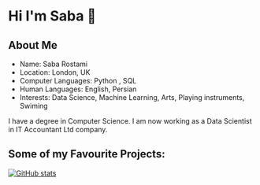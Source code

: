 # Hi I'm Saba 👋

## About Me
- Name: Saba Rostami
- Location: London, UK
- Computer Languages: Python , SQL
- Human Languages: English, Persian
- Interests: Data Science, Machine Learning, Arts, Playing instruments, Swiming

I have a degree in Computer Science. I am now working as a Data Scientist in IT Accountant Ltd company.

## Some of my Favourite Projects:
[![GitHub stats](https://github-readme-stats.vercel.app/api?username=Saba-Rostami&show_icons=true&theme=radical)](https://github.com/Saba-Rostami/github-readme-stats)

